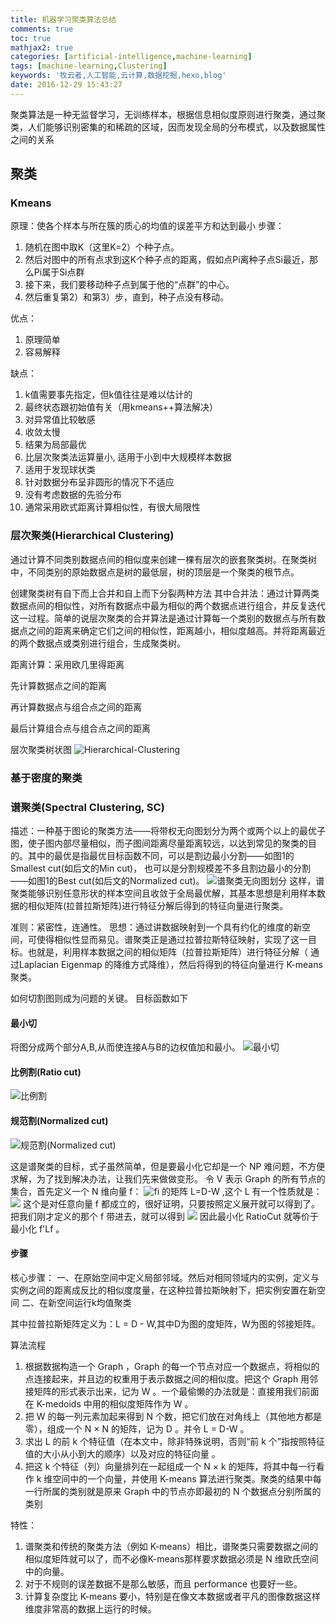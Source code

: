 ```yaml
---
title: 机器学习聚类算法总结
comments: true
toc: true
mathjax2: true
categories: [artificial-intelligence,machine-learning]
tags: [machine-learning,Clustering]
keywords: '牧云者,人工智能,云计算,数据挖掘,hexo,blog'
date: 2016-12-29 15:43:27
---
```

聚类算法是一种无监督学习，无训练样本，根据信息相似度原则进行聚类，通过聚类，人们能够识别密集的和稀疏的区域，因而发现全局的分布模式，以及数据属性之间的关系
 <!--more-->
## 聚类
### Kmeans
原理：使各个样本与所在簇的质心的均值的误差平方和达到最小
步骤：
1. 随机在图中取K（这里K=2）个种子点。
2. 然后对图中的所有点求到这K个种子点的距离，假如点Pi离种子点Si最近，那么Pi属于Si点群
3. 接下来，我们要移动种子点到属于他的“点群”的中心。
4. 然后重复第2）和第3）步，直到，种子点没有移动。

优点：
1. 原理简单
2. 容易解释

缺点：
1. k值需要事先指定，但k值往往是难以估计的
2. 最终状态跟初始值有关（用kmeans++算法解决）
3. 对异常值比较敏感
4. 收敛太慢
5. 结果为局部最优
6. 比层次聚类法运算量小, 适用于小到中大规模样本数据
7. 适用于发现球状类
8. 针对数据分布呈非圆形的情况下不适应
9. 没有考虑数据的先验分布
10. 通常采用欧式距离计算相似性，有很大局限性


### 层次聚类(Hierarchical Clustering)
通过计算不同类别数据点间的相似度来创建一棵有层次的嵌套聚类树。在聚类树中，不同类别的原始数据点是树的最低层，树的顶层是一个聚类的根节点。

创建聚类树有自下而上合并和自上而下分裂两种方法
其中合并法：通过计算两类数据点间的相似性，对所有数据点中最为相似的两个数据点进行组合，并反复迭代这一过程。简单的说层次聚类的合并算法是通过计算每一个类别的数据点与所有数据点之间的距离来确定它们之间的相似性，距离越小，相似度越高。并将距离最近的两个数据点或类别进行组合，生成聚类树。

距离计算：采用欧几里得距离

先计算数据点之间的距离

再计算数据点与组合点之间的距离

最后计算组合点与组合点之间的距离

层次聚类树状图
![Hierarchical-Clustering](/img/Hierarchical-Clustering.png)


### 基于密度的聚类

### 谱聚类(Spectral Clustering, SC)
描述：一种基于图论的聚类方法——将带权无向图划分为两个或两个以上的最优子图，使子图内部尽量相似，而子图间距离尽量距离较远，以达到常见的聚类的目的。其中的最优是指最优目标函数不同，可以是割边最小分割——如图1的Smallest cut(如后文的Min cut)， 也可以是分割规模差不多且割边最小的分割——如图1的Best cut(如后文的Normalized cut)。
![谱聚类无向图划分](/img/谱聚类无向图划分.jpg)
这样，谱聚类能够识别任意形状的样本空间且收敛于全局最优解，其基本思想是利用样本数据的相似矩阵(拉普拉斯矩阵)进行特征分解后得到的特征向量进行聚类。

准则：紧密性，连通性。
思想：通过讲数据映射到一个具有约化的维度的新空间，可使得相似性显而易见。谱聚类正是通过拉普拉斯特征映射，实现了这一目标。也就是，利用样本数据之间的相似矩阵（拉普拉斯矩阵）进行特征分解（ 通过Laplacian Eigenmap 的降维方式降维），然后将得到的特征向量进行 K-means聚类。

如何切割图则成为问题的关键。
目标函数如下
#### 最小切
将图分成两个部分A,B,从而使连接A与B的边权值加和最小。
![最小切](/img/mincut.png)

#### 比例割(Ratio cut)
![比例割](/img/ratiocut.png)

#### 规范割(Normalized cut)
![规范割(Normalized cut)](/img/ncut.png)

这是谱聚类的目标，式子虽然简单，但是要最小化它却是一个 NP 难问题，不方便求解，为了找到解决办法，让我们先来做做变形。
令 V 表示 Graph 的所有节点的集合，首先定义一个 N 维向量 f：
![fi](/img/fi.png)
的矩阵 L=D-W ,这个 L 有一个性质就是：
![](/img/flf.png)
这个是对任意向量 f 都成立的，很好证明，只要按照定义展开就可以得到了。把我们刚才定义的那个 f 带进去，就可以得到
![](/img/fif2.png)
因此最小化 RatioCut 就等价于最小化 f'Lf 。

#### 步骤
核心步骤：
一、在原始空间中定义局部邻域。然后对相同领域内的实例，定义与实例之间的距离成反比的相似度度量，在这种拉普拉斯映射下，把实例安置在新空间
二、在新空间运行k均值聚类

其中拉普拉斯矩阵定义为：L = D - W,其中D为图的度矩阵，W为图的邻接矩阵。

算法流程
1. 根据数据构造一个 Graph ，Graph 的每一个节点对应一个数据点，将相似的点连接起来，并且边的权重用于表示数据之间的相似度。把这个 Graph 用邻接矩阵的形式表示出来，记为 W 。一个最偷懒的办法就是：直接用我们前面在 K-medoids 中用的相似度矩阵作为 W 。
2. 把 W 的每一列元素加起来得到 N 个数，把它们放在对角线上（其他地方都是零），组成一个 N × N 的矩阵，记为 D 。并令 L = D-W 。
3. 求出 L 的前 k 个特征值（在本文中，除非特殊说明，否则“前 k 个”指按照特征值的大小从小到大的顺序）以及对应的特征向量 。
4. 把这 k 个特征（列）向量排列在一起组成一个 N × k 的矩阵，将其中每一行看作 k 维空间中的一个向量，并使用 K-means 算法进行聚类。聚类的结果中每一行所属的类别就是原来 Graph 中的节点亦即最初的 N 个数据点分别所属的类别

特性：
1. 谱聚类和传统的聚类方法（例如 K-means）相比，谱聚类只需要数据之间的相似度矩阵就可以了，而不必像K-means那样要求数据必须是 N 维欧氏空间中的向量。
2. 对于不规则的误差数据不是那么敏感，而且 performance 也要好一些。
3. 计算复杂度比 K-means 要小，特别是在像文本数据或者平凡的图像数据这样维度非常高的数据上运行的时候。
